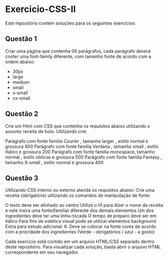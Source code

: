 # Exercicio-CSS-II

Este repositório contém soluções para os seguintes exercícios:

## Questão 1
Criar uma página que contenha 06 parágrafos, cada parágrafo deverá conter uma font-family diferente, com tamanho fonte de acordo com a ordem abaixo:

- 30px
- large
- medium
- small
- x-small
- xx-small

##  Questão 2
Crie um Html com CSS que contenha os requisitos abaixo utilizando o assunto receita de bolo. Utilizando crie:

Parágrafo com fonte familia Courier , tamanho larger , estilo normal e grossura 800
Parágrafo com fonte familia Verdana , tamanho small , estilo Italico e grossura 200
Parágrafo com fonte familia monospace, tamanho normal , estilo oblicuo e grossura 500
Parágrafo com fonte familia Fantasy , tamanho X-small , estilo normal e grossura 400

##  Questão 3
Utilizando CSS interno ou externo atenda os requisitos abaixo:
Crie uma receita (obrigatório) utilizando os comandos de manipulação de fonte:

O texto deve ser alinhado ao centro
Utilize o h1 para dizer o nome da receita e nele insira uma fonte(familia) diferente dos demais elementos
Um dos ingredientes deve ter uma linha riscada
O tempo de preparo deve ser em itálico
Para fins de estética visual pode se utilizar elementos background
Extra para estudo adicional:
6. Deve se colocar na fonte cores de acordo com a prioridade dos ingredientes (Verde - obrigatórios / azul - a gosto)

Cada exercício está contido em um arquivo HTML/CSS separado dentro deste repositório. Para visualizar cada solução, basta abrir o arquivo HTML correspondente em seu navegador.
